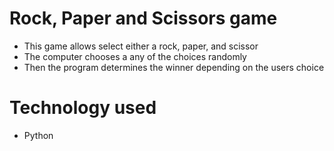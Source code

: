 # Rock, Paper and Scissors game
- This game allows select either a rock, paper, and scissor
- The computer chooses a any of the choices randomly
- Then the program determines the winner depending on the users choice

# Technology used
- Python